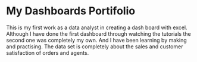 # My Dashboards Portifolio
This is my first work as a data analyst in creating a dash board with excel.
Although I have done the first dashboard through watching the tutorials the second one was completely my own.
And I have been learning by making and practising.
The data set is completely about the sales and customer satisfaction of orders and agents.
